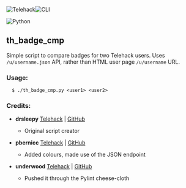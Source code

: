 ![Telehack](https://telehack.com/telehack.svg)![CLI](https://telehack.com/cmd.svg)

![Python](https://img.shields.io/badge/python-3670A0?style=for-the-badge&logo=python&logoColor=ffdd54)

## th_badge_cmp

Simple script to compare badges for two Telehack users.  Uses `/u/username.json` API, rather than HTML user page `/u/username` URL.

### Usage:
```
  $ ./th_badge_cmp.py <user1> <user2>
```

### Credits:

- **drsleepy** [Telehack](https://telehack.com/u/drsleepy) | [GitHub](https://github.com/drsleepy1)
    - Original script creator

- **pbernicc** [Telehack](https://telehack.com/u/pbernicc) | [GitHub](https://github.com/pbernicchi)
    - Added colours, made use of the JSON endpoint

- **underwood** [Telehack](https://telehack.com/u/underwood) | [GitHub](https://github.com/thunderpoot)
    - Pushed it through the Pylint cheese-cloth
